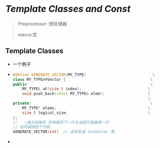 # ***Template Classes and Const***

>Preprocessor :预处理器
>
>macro:宏

## Template Classes 

- 一个例子

- ```cpp
  #define GENERATE_VECTOR(MY_TYPE)                             \
  class MY_TYPE##Vector {                                     \
  public:                                                     \
      MY_TYPE& at(size_t index);                             \
      void push_back(const MY_TYPE& elem);                   \
                                                             \
  private:                                                    \
      MY_TYPE* elems;                                        \
      size_t logical_size;                                   \
  };
  //   \表示连接符 作用是将下一行与当前行连接成一行
  // 如何调用这个代码
  GENERATE_VECTOR(int)  // 这将生成 intVector 类
  ```

- 